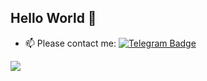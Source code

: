 ## Hello World 👋

- 📫 Please contact me: [![Telegram Badge](https://img.shields.io/badge/-RusBul-blue?style=flat&logo=Telegram&logoColor=white)](https://t.me/RusBul)
  
![](https://komarev.com/ghpvc/?username=Rusta12)
